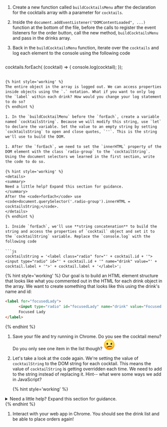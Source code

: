 1. Create a new function called `buildCocktailsMenu` after the declaration for the cocktails array with a parameter for `cocktails`. 

1. Inside the `document.addEventListener("DOMContentLoaded", ...)` function at the bottom of the file, before the calls to register the event listeners for the order button, call the new method, `buildCocktailsMenu` and pass in the drinks array.

1. Back in the `buildCocktailsMenu` function, iterate over the `cocktails` and log each element to the console using the following code

   ```javascript
  cocktails.forEach( (cocktail) => { 
     console.log(cocktail);
  });
   ```

   {% hint style='working' %}
The entire object in the array is logged out. We can access properties inside objects using the `.` notation. What if you want to only log the `label` within each drink? How would you change your log statement to do so?
   {% endhint %}

1. In the `buildCocktailMenu` before the `forEach`, create a variable named `cocktailsString`. Because we will modify this string, use `let` to declare the variable. Set the value to an empty string by setting `cocktailsString` to open and close quotes, `''`. This is the string we'll use to build the DOM.

1. After the `forEach`, we need to set the `innerHTML` property of the DOM element with the class `radio-group` to the `cocktailString`. Using the document selectors we learned in the first section, write the code to do so.

   {% hint style='working' %}
<details>
<summary>
Need a little help? Expand this section for guidance. 
</summary> 
After the <code>forEach</code> use <code>document.querySelector('.radio-group').innerHTML = cocktailsString;</code>.
</details>
   {% endhint %}

1. Inside `forEach`, we'll use **string concatenation** to build the string and access the properties of `cocktail` object and set it to the `cocktailString` variable. Replace the `console.log` with the following code

   ```js
cocktailsString = '<label class="radio" for="' + cocktail.id + '"><input type="radio" id="' + cocktail.id + '" name="drink" value="' + cocktail.label + '">' + cocktail.label + '</label>';
   ```
   
   {% hint style='working' %}
Our goal is to build an HTML element structure that looks like what you commented out in the HTML for each drink object in the array. We want to create something that looks like this using the drink's name and id:

```html
<label for="focusedLady">
      <input type="radio" id="focusedLady" name="drink" value="Focused Lady">
      Focused Lady
</label>
```
   {% endhint %}

1. Save your file and try running in Chrome. Do you see the cocktail menu? Do you only see one item in the list though? ![](../assets/emojis/confused-face.png)

1. Let's take a look at the code again. We're setting the value of `cocktailString` to the DOM string for each cocktail. This means the value of `cocktailString` is getting overridden each time. We need to add to the string instead of replacing it. Hint-- what were some ways we add in JavaScript?

   {% hint style='working' %}
<details>
<summary>
Need a little help? Expand this section for guidance. 
</summary> 
To add to the cocktails string by using <code>cocktailString = cocktailString + ...</code> or use shorthand method <code>cocktailString += ...</code>.
</details>
   {% endhint %}

1. Interact with your web app in Chrome. You should see the drink list and be able to place orders again!

